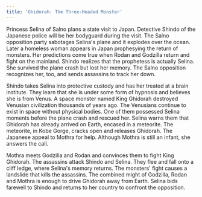 ```yaml
---
title: 'Ghidorah: The Three-Headed Monster'
---
```


Princess Selina of Salno plans a state visit to Japan. Detective Shindo of the
Japanese police will be her bodyguard during the visit. The Salno opposition
party sabotages Selina's plane and it explodes over the ocean. Later a homeless
woman appears in Japan prophesying the return of monsters. Her predictions come
true when Rodan and Godzilla return and fight on the mainland. Shindo realizes
that the prophetess is actually Selina. She survived the plane crash but lost
her memory. The Salno opposition recognizes her, too, and sends assassins to
track her down.

Shindo takes Selina into protective custody and has her treated at a brain
institute. They learn that she is under some form of hypnosis and believes she
is from Venus. A space monster named King Ghidorah destroyed Venusian
civilization thousands of years ago. The Venusians continue to exist in space
without physical bodies. One of them possessed Selina moments before the plane
crash and rescued her. Selina warns them that Ghidorah has already arrived on
Earth, encased in a meteorite. The meteorite, in Kobe Gorge, cracks open and
releases Ghidorah. The Japanese appeal to Mothra for help. Although Mothra is
still an infant, she answers the call.

Mothra meets Godzilla and Rodan and convinces them to fight King Ghidorah. The
assassins attack Shindo and Selina. They flee and fall onto a cliff ledge, where
Selina's memory returns. The monsters' fight causes a landslide that kills the
assassins. The combined might of Godzilla, Rodan and Mothra is enough to drive
Ghidorah away from Earth. Selina bids farewell to Shindo and returns to her
country to confront the opposition.
